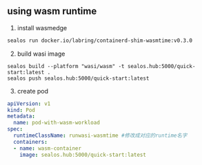 ## using wasm runtime 

1. install wasmedge

```bash
sealos run docker.io/labring/containerd-shim-wasmtime:v0.3.0
```

2. build wasi image

```
sealos build --platform "wasi/wasm" -t sealos.hub:5000/quick-start:latest .
sealos push sealos.hub:5000/quick-start:latest
```

3. create pod
```yaml
apiVersion: v1
kind: Pod
metadata:
  name: pod-with-wasm-workload
spec:
  runtimeClassName: runwasi-wasmtime #修改成对应的runtime名字
  containers:
  - name: wasm-container
    image: sealos.hub:5000/quick-start:latest
```
